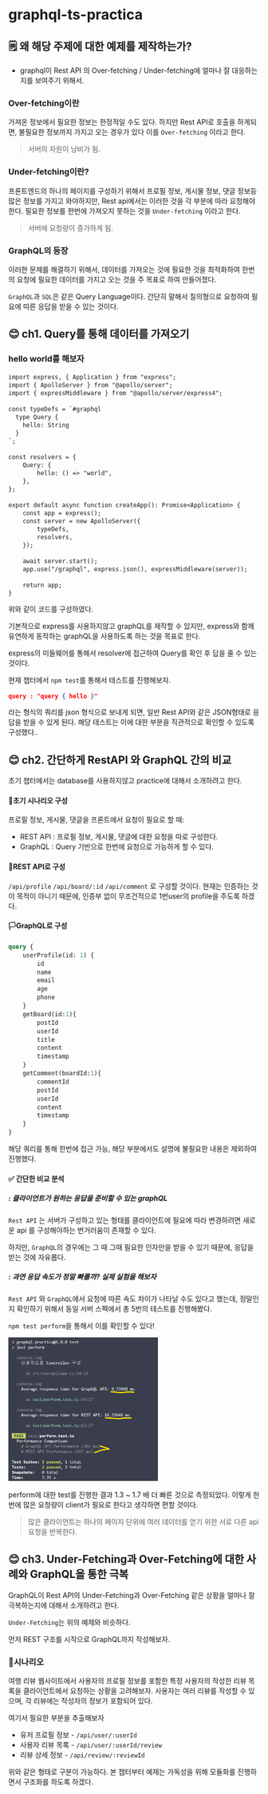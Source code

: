 # graphql-ts-practica

## 🗒️ 왜 해당 주제에 대한 예제를 제작하는가?

-   graphql이 Rest API 의 Over-fetching / Under-fetching에 얼마나 잘 대응하는지를 보여주기 위해서.

### Over-fetching이란

가져온 정보에서 필요한 정보는 한정적일 수도 있다. 하지만 Rest API로 호출을 하게되면, 불필요한 정보까지 가지고 오는 경우가 있다 이를 `Over-fetching` 이라고 한다.

> 서버의 자원이 낭비가 됨.

### Under-fetching이란?

프론트엔드의 하나의 페이지를 구성하기 위해서 프로필 정보, 게시물 정보, 댓글 정보등 많은 정보를 가지고 와야하지만, Rest api에서는 이러한 것을 각 부분에 따라 요청해야한다. 필요한 정보를 한번에 가져오지 못하는 것을 `Under-fetching` 이라고 한다.

> 서버에 요청량이 증가하게 됨.

### GraphQL의 등장

이러한 문제를 해결하기 위해서, 데이터를 가져오는 것에 필요한 것을 최적화하여 한번의 요청에 필요한 데이터를 가지고 오는 것을 주 목표로 하여 만들어졌다.

`GraphQL`과 `SQL`은 같은 Query Language이다. 간단히 말해서 질의형으로 요청하여 필요에 따른 응답을 받을 수 있는 것이다.

## 😊 ch1. Query를 통해 데이터를 가져오기

### hello world를 해보자

```tsx
import express, { Application } from "express";
import { ApolloServer } from "@apollo/server";
import { expressMiddleware } from "@apollo/server/express4";

const typeDefs = `#graphql
  type Query {
    hello: String
  }
`;

const resolvers = {
    Query: {
        hello: () => "world",
    },
};

export default async function createApp(): Promise<Application> {
    const app = express();
    const server = new ApolloServer({
        typeDefs,
        resolvers,
    });

    await server.start();
    app.use("/graphql", express.json(), expressMiddleware(server));

    return app;
}
```

위와 같이 코드를 구성하였다.

기본적으로 express를 사용하지않고 graphQL를 제작할 수 있지만, express와 함께 유연하게 동작하는 graphQL을 사용하도록 하는 것을 목표로 한다.

express의 미들웨어를 통해서 resolver에 접근하여 Query를 확인 후 답을 줄 수 있는 것이다.

현재 챕터에서 `npm test`를 통해서 테스트를 진행해보자.

```json
query : "query { hello }"
```

라는 형식의 쿼리를 json 형식으로 보내게 되면, 일반 Rest API와 같은 JSON형태로 응답을 받을 수 있게 된다. 해당 테스트는 이에 대한 부분을 직관적으로 확인할 수 있도록 구성했다..

## 😊 ch2. 간단하게 RestAPI 와 GraphQL 간의 비교

초기 챕터에서는 database를 사용하지않고 practice에 대해서 소개하려고 한다.

#### 🚩초기 시나리오 구성

프로필 정보, 게시물, 댓글을 프론트에서 요청이 필요로 할 때:

-   REST API : 프로필 정보, 게시물, 댓글에 대한 요청을 따로 구성한다.
-   GraphQL : Query 기반으로 한번에 요청으로 가능하게 할 수 있다.

#### 🏴REST API로 구성

`/api/profile`
`/api/board/:id`
`/api/comment`
로 구성할 것이다. 현재는 인증하는 것이 목적이 아니기 때문에, 인증부 없이 무조건적으로 1번user의 profile을 주도록 하겠다.

#### 🏳️GraphQL로 구성

```graphQL
query {
    userProfile(id: 1) {
        id
        name
        email
        age
        phone
    }
    getBoard(id:1){
        postId
        userId
        title
        content
        timestamp
    }
    getComment(boardId:1){
        commentId
        postId
        userId
        content
        timestamp
    }
}
```

해당 쿼리를 통해 한번에 접근 가능, 해당 부분에서도 설명에 불필요한 내용은 제외하여 진행했다.

#### ✅ 간단한 비교 분석

##### : 클라이언트가 원하는 응답을 준비할 수 있는 graphQL

`Rest API` 는 서버가 구성하고 있는 형태를 클라이언트에 필요에 따라 변경하려면 새로운 api 를 구성해야하는 번거러움이 존재할 수 있다.

하지만, `GraphQL`의 경우에는 그 때 그때 필요한 인자만을 받을 수 있기 때문에, 응답을 받는 것에 자유롭다.

##### : 과연 응답 속도가 정말 빠를까? 실제 실험을 해보자

`Rest API` 와 `GraphQL`에서 요청에 따른 속도 차이가 나타날 수도 있다고 했는데, 정말인지 확인하기 위해서 동일 서버 스펙에서 총 5번의 테스트를 진행해봤다.

`npm test perform`을 통해서 이를 확인할 수 있다!

<img src="./images/image.png" alt="nop" width="300" />

perform에 대한 test를 진행한 결과 1.3 ~ 1.7 배 더 빠른 것으로 측정되었다. 이렇게 한 번에 많은 요청량이 client가 필요로 한다고 생각하면 편할 것이다.

> 많은 클라이언트는 하나의 페이지 단위에 여러 데이터를 얻기 위한 서로 다른 api요청을 반복한다.

## 😊 ch3. Under-Fetching과 Over-Fetching에 대한 사례와 GraphQL을 통한 극복

GraphQL이 Rest API의 Under-Fetching과 Over-Fetching 같은 상황을 얼마나 잘 극복하는지에 대해서 소개하려고 한다.

`Under-Fetching`는 위의 예제와 비슷하다.

먼저 REST 구조를 시작으로 GraphQL까지 작성해보자.

### 🚩시나리오

여행 리뷰 웹사이트에서 사용자의 프로필 정보를 포함한 특정 사용자의 작성한 리뷰 목록을 클라이언트에서 요청하는 상황을 고려해보자. 사용자는 여러 리뷰를 작성할 수 있으며, 각 리뷰에는 작성자의 정보가 포함되어 있다.

여기서 필요한 부분을 추출해보자

-   유저 프로필 정보 - `/api/user/:userId`
-   사용자 리뷰 목록 - `/api/user/:userId/review`
-   리뷰 상세 정보 - `/api/review/:reviewId`

위와 같은 형태로 구분이 가능하다. 본 챕터부터 예제는 가독성을 위해 모듈화를 진행하면서 구조화를 하도록 하겠다.
